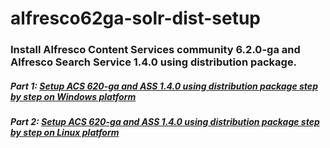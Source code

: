# alfresco62ga-solr-dist-setup

### Install Alfresco Content Services community 6.2.0-ga and Alfresco Search Service 1.4.0 using distribution package.

##### Part 1: [Setup ACS 620-ga and ASS 1.4.0 using distribution package step by step on Windows platform](https://javaworld-abhinav.blogspot.com/2020/12/setup-acs62-ga-and-ass14-distribution-stepbystep.html)


##### Part 2: [Setup ACS 620-ga and ASS 1.4.0 using distribution package step by step on Linux platform](https://javaworld-abhinav.blogspot.com/2021/02/setup-acs62-ga-and-ass14-distribution-stepbystep-centos.html)
